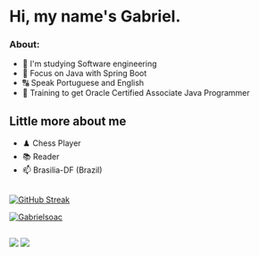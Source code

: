 # Hi, my name's Gabriel. #

### About: ###

- 📔  I'm studying Software engineering
- 📌  Focus on Java with Spring Boot
- 🔠  Speak Portuguese and English
- 🤔  Training to get Oracle Certified Associate Java Programmer


## Little more about me ##

- ♟️ Chess Player
- 📚 Reader
- 📫  Brasilia-DF (Brazil)


##
 <div>
  <a href= "https://github.com/Gabrielsoac">
  <a href="https://git.io/streak-stats"><img src="https://streak-stats.demolab.com?user=Gabrielsoac&theme=material-palenight&date_format=M%20j%5B%2C%20Y%5D&mode=weekly" alt="GitHub Streak" /></a>

  [![Gabrielsoac](https://github-readme-stats.vercel.app/api/top-langs/?Gabrielsoac=iuricode&hide=html&layout=compact&theme=default)](https://github.com/anuraghazra/github-readme-stats)

##
</div>
  <a href="gabrielsoacc@gmail.com"><img src="https://img.shields.io/badge/Gmail-D14836?style=for-the-badge&logo=gmail&logoColor=white" target="_blank"></a>
  <a href="https://www.linkedin.com/in/gabrielsoacc/"><img src="https://img.shields.io/badge/LinkedIn-0077B5?style=for-the-badge&logo=linkedin&logoColor=white" target="_blank"></>
